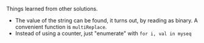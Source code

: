Things learned from other solutions.

 - The value of the string can be found, it turns out, by reading as binary. A convenient function is `multiReplace`.
 - Instead of using a counter, just "enumerate" with `for i, val in myseq`